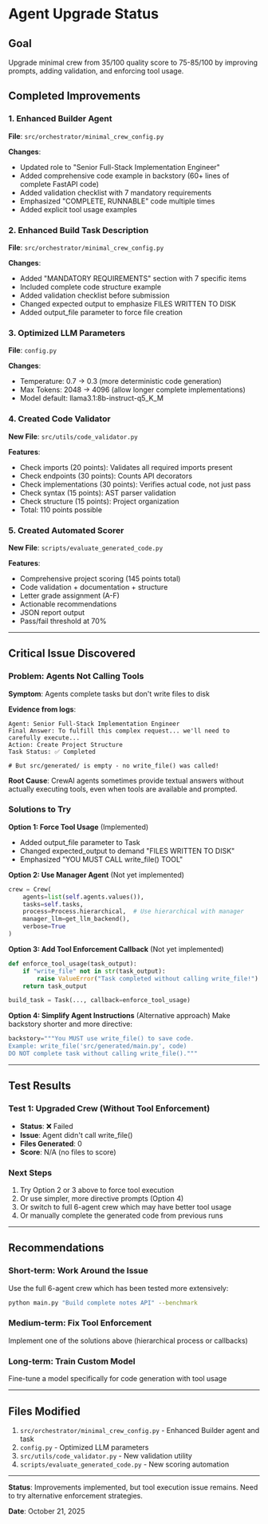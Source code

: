 # Agent Upgrade Status

## Goal
Upgrade minimal crew from 35/100 quality score to 75-85/100 by improving prompts, adding validation, and enforcing tool usage.

## Completed Improvements

### 1. Enhanced Builder Agent
**File**: `src/orchestrator/minimal_crew_config.py`

**Changes**:
- Updated role to "Senior Full-Stack Implementation Engineer"
- Added comprehensive code example in backstory (60+ lines of complete FastAPI code)
- Added validation checklist with 7 mandatory requirements
- Emphasized "COMPLETE, RUNNABLE" code multiple times
- Added explicit tool usage examples

### 2. Enhanced Build Task Description
**File**: `src/orchestrator/minimal_crew_config.py`

**Changes**:
- Added "MANDATORY REQUIREMENTS" section with 7 specific items
- Included complete code structure example
- Added validation checklist before submission
- Changed expected output to emphasize FILES WRITTEN TO DISK
- Added output_file parameter to force file creation

### 3. Optimized LLM Parameters
**File**: `config.py`

**Changes**:
- Temperature: 0.7 → 0.3 (more deterministic code generation)
- Max Tokens: 2048 → 4096 (allow longer complete implementations)
- Model default: llama3.1:8b-instruct-q5_K_M

### 4. Created Code Validator
**New File**: `src/utils/code_validator.py`

**Features**:
- Check imports (20 points): Validates all required imports present
- Check endpoints (30 points): Counts API decorators
- Check implementations (30 points): Verifies actual code, not just pass
- Check syntax (15 points): AST parser validation
- Check structure (15 points): Project organization
- Total: 110 points possible

### 5. Created Automated Scorer
**New File**: `scripts/evaluate_generated_code.py`

**Features**:
- Comprehensive project scoring (145 points total)
- Code validation + documentation + structure
- Letter grade assignment (A-F)
- Actionable recommendations
- JSON report output
- Pass/fail threshold at 70%

---

## Critical Issue Discovered

### Problem: Agents Not Calling Tools

**Symptom**: Agents complete tasks but don't write files to disk

**Evidence from logs**:
```
Agent: Senior Full-Stack Implementation Engineer
Final Answer: To fulfill this complex request... we'll need to carefully execute...
Action: Create Project Structure
Task Status: ✅ Completed

# But src/generated/ is empty - no write_file() was called!
```

**Root Cause**: CrewAI agents sometimes provide textual answers without actually executing tools, even when tools are available and prompted.

### Solutions to Try

**Option 1: Force Tool Usage** (Implemented)
- Added output_file parameter to Task
- Changed expected_output to demand "FILES WRITTEN TO DISK"
- Emphasized "YOU MUST CALL write_file() TOOL"

**Option 2: Use Manager Agent** (Not yet implemented)
```python
crew = Crew(
    agents=list(self.agents.values()),
    tasks=self.tasks,
    process=Process.hierarchical,  # Use hierarchical with manager
    manager_llm=get_llm_backend(),
    verbose=True
)
```

**Option 3: Add Tool Enforcement Callback** (Not yet implemented)
```python
def enforce_tool_usage(task_output):
    if "write_file" not in str(task_output):
        raise ValueError("Task completed without calling write_file!")
    return task_output

build_task = Task(..., callback=enforce_tool_usage)
```

**Option 4: Simplify Agent Instructions** (Alternative approach)
Make backstory shorter and more directive:
```python
backstory="""You MUST use write_file() to save code.
Example: write_file('src/generated/main.py', code)
DO NOT complete task without calling write_file()."""
```

---

## Test Results

### Test 1: Upgraded Crew (Without Tool Enforcement)
- **Status**: ❌ Failed
- **Issue**: Agent didn't call write_file()
- **Files Generated**: 0
- **Score**: N/A (no files to score)

### Next Steps

1. Try Option 2 or 3 above to force tool execution
2. Or use simpler, more directive prompts (Option 4)
3. Or switch to full 6-agent crew which may have better tool usage
4. Or manually complete the generated code from previous runs

---

## Recommendations

### Short-term: Work Around the Issue
Use the full 6-agent crew which has been tested more extensively:
```bash
python main.py "Build complete notes API" --benchmark
```

### Medium-term: Fix Tool Enforcement
Implement one of the solutions above (hierarchical process or callbacks)

### Long-term: Train Custom Model
Fine-tune a model specifically for code generation with tool usage

---

## Files Modified

1. `src/orchestrator/minimal_crew_config.py` - Enhanced Builder agent and task
2. `config.py` - Optimized LLM parameters
3. `src/utils/code_validator.py` - New validation utility
4. `scripts/evaluate_generated_code.py` - New scoring automation

---

**Status**: Improvements implemented, but tool execution issue remains. Need to try alternative enforcement strategies.

**Date**: October 21, 2025

